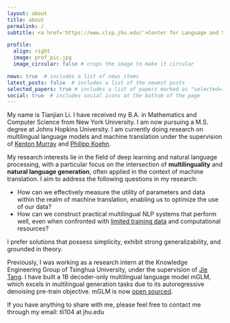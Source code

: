 ```yaml
---
layout: about
title: about
permalink: /
subtitle: <a href='https://www.clsp.jhu.edu/'>Center for Language and Speech Processing</a>,  <a href='https://www.jhu.edu/'>Johns Hopkins University</a>

profile:
  align: right
  image: prof_pic.jpg
  image_circular: false # crops the image to make it circular

news: true  # includes a list of news items
latest_posts: false  # includes a list of the newest posts
selected_papers: true # includes a list of papers marked as "selected={true}"
social: true  # includes social icons at the bottom of the page
---
```


My name is Tianjian Li. I have received my B.A. in Mathematics and Computer Science from New York University. I am now pursuing a M.S. degree at Johns Hopkins University. I am currently doing research on multilingual language models and machine translation under the supervision of [Kenton Murray](https://kentonmurray.com/) and [Philipp Koehn](https://www.cs.jhu.edu/~phi/).

My research interests lie in the field of deep learning and natural language processing, with a particular focus on the intersection of **multilinguality** and **natural language generation**, often applied in the context of machine translation. I aim to address the following questions in my research:

- How can we effectively measure the utility of parameters and data within the realm of machine translation, enabling us to optimize the use of our data? 
- How can we construct practical multilingual NLP systems that perform well, even when confronted with [limited training data](https://arxiv.org/abs/2305.17325) and computational resources? 

I prefer solutions that possess simplicity, exhibit strong generalizability, and grounded in theory.

Previously, I was working as a research intern at the Knowledge Engineering Group of Tsinghua University, under the supervision of [Jie Tang](http://keg.cs.tsinghua.edu.cn/jietang/). I have built a 1B decoder-only multilingual language model mGLM, which excels in multilingual generation tasks due to its autoregressive denoising pre-train objective. mGLM is now [open sourced](https://github.com/THUDM/Multilingual-GLM).

If you have anything to share with me, please feel free to contact me through my email: tli104 at jhu.edu

